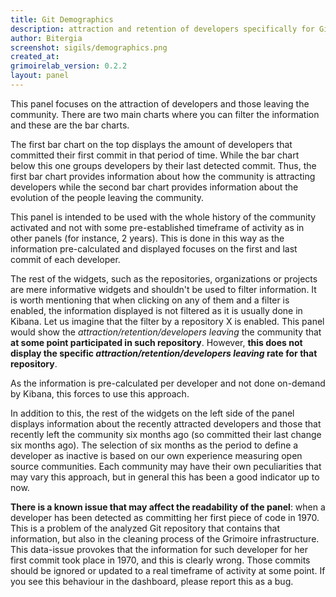 ```yaml
---
title: Git Demographics
description: attraction and retention of developers specifically for Git.
author: Bitergia
screenshot: sigils/demographics.png
created_at: 
grimoirelab_version: 0.2.2
layout: panel
---
```


This panel focuses on the attraction of developers and those leaving the community.
There are two main charts where you can filter the information and these are
the bar charts.

The first bar chart on the top displays the amount of developers that committed
their first commit in that period of time. While the bar chart below this one
groups developers by their last detected commit. Thus, the first bar chart
provides information about how the community is attracting developers while
the second bar chart provides information about the evolution of the people
leaving the community.

This panel is intended to be used with the whole history of the community
activated and not with some pre-established timeframe of activity as in other
panels (for instance, 2 years). This is done in this way as the information
pre-calculated and displayed focuses on the first and last commit of each developer.

The rest of the widgets, such as the repositories, organizations or projects
are mere informative widgets and shouldn't be used to filter information. It is
worth mentioning that when clicking on any of them and a filter is enabled,
the information displayed is not filtered as it is usually done in Kibana.
Let us imagine that the filter by a repository X is enabled. This panel would
show the _attraction/retention/developers leaving_ the community that **at
some point participated in such repository**. However, **this does not display
the specific _attraction/retention/developers leaving_ rate for that
repository**.

As the information is pre-calculated per developer and not done on-demand by
Kibana, this forces to use this approach.

In addition to this, the rest of the widgets on the left side of the panel
displays information about the recently attracted developers and those
that recently left the community six months ago (so committed their last change
six months ago). The selection of six months as the period to define a developer
as inactive is based on our own experience measuring open source communities.
Each community may have their own peculiarities that may vary this approach, but
in general this has been a good indicator up to now.

**There is a known issue that may affect the readability of the panel**:
when a developer has been detected as committing her first piece of code in 1970.
This is a problem of the analyzed Git repository that contains that information,
but also in the cleaning process of the Grimoire infrastructure. This data-issue
provokes that the information for such developer for her first commit took
place in 1970, and this is clearly wrong. Those commits should be ignored or
updated to a real timeframe of activity at some point. If you see this behaviour
in the dashboard, please report this as a bug.
